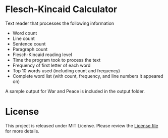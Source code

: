 # Flesch-Kincaid Calculator
Text reader that processes the following information
 - Word count
 - Line count
 - Sentence count
 - Paragraph count
 - Flesch-Kincaid reading level
 - Time the program took to process the text
 - Frequency of first letter of each word
 - Top 10 words used (including count and frequency)
 - Complete word list (with count, frequency, and line numbers it appeared on)

A sample output for War and Peace is included in the output folder.

# License
This project is released under MIT License. Please review the [License file](LICENSE) for more details.
